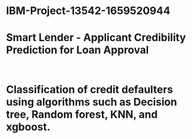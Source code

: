 # IBM-Project-13542-1659520944
<h1>Smart Lender - Applicant Credibility Prediction for Loan Approval<h1><br>
Classification of credit defaulters using algorithms such as Decision tree, Random forest, KNN, and xgboost.
